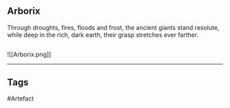 ## Arborix
Through droughts, fires, floods and frost,
the ancient giants stand resolute,
while deep in the rich, dark earth,
their grasp stretches ever farther.
## 
![[Arborix.png]]

---
## Tags
#Artefact